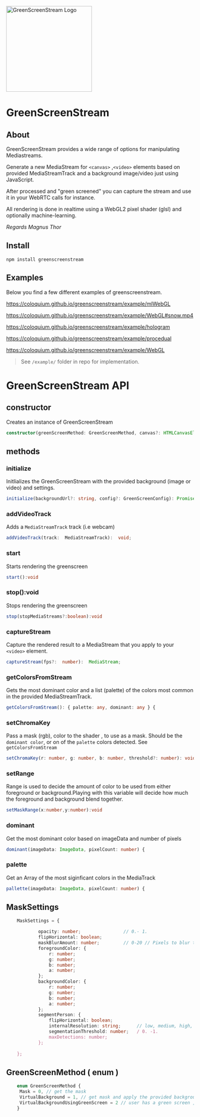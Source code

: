  <p>
  <a href="https://github.com/coloquium/greenscreenstream" target="blank"><img src="https://i.ibb.co/hmnR2jz/gss-v1.png" width="230" alt="GreenScreenStream Logo" /></a>
</p>
<h1>
  GreenScreenStream
</h1>

## About
GreenScreenStream provides a wide range of options for manipulating Mediastreams.

Generate a new MediaStream for `<canvas>` ,`<video>`  elements based on provided MediaStreamTrack and a background image/video just using JavaScript.  

After processed and "green screened" you can capture the stream and use it in your WebRTC calls for instance.

All rendering is done in realtime using a WebGL2 pixel shader (glsl) and optionally machine-learning.

*Regards Magnus Thor*
 
## Install

    npm install greenscreenstream  

## Examples

Below you find a few different examples of greenscreenstream.


 [https://coloquium.github.io/greenscreenstream/example/mlWebGL ](https://coloquium.github.io/greenscreenstream/example/mlWebGL)

 [https://coloquium.github.io/greenscreenstream/example/WebGL#snow.mp4 ](https://coloquium.github.io/greenscreenstream/example/WebGL#snow.mp4)
 
 [https://coloquium.github.io/greenscreenstream/example/hologram ](https://coloquium.github.io/greenscreenstream/example/hologram)

 [https://coloquium.github.io/greenscreenstream/example/procedual ](https://coloquium.github.io/greenscreenstream/example/procedual)

 [https://coloquium.github.io/greenscreenstream/example/WebGL ](https://coloquium.github.io/greenscreenstream/example/WebGL)


> See `/example/` folder in repo for implementation. 

# GreenScreenStream API
## constructor

Creates an instance of GreenScreenStream

```ts
constructor(greenScreenMethod: GreenScreenMethod, canvas?: HTMLCanvasElement, width?: number, height?: number)
```

## methods

###  initialize

Initlializes the GreenScreenStream with the provided background (image or video) and settings.

```ts
initialize(backgroundUrl?: string, config?: GreenScreenConfig): Promise<boolean> 
```

### addVideoTrack

Adds a `MediaStreamTrack` track (i.e webcam)
```ts
addVideoTrack(track:  MediaStreamTrack):  void;
```
### start

Starts rendering the greenscreen
```ts
start():void
```
### stop():void

Stops rendering the greenscreen
```ts
stop(stopMediaStreams?:boolean):void
```

### captureStream

Capture the rendered result to a MediaStream that you apply to your `<video>` element.
```ts
captureStream(fps?:  number):  MediaStream;    
```
### getColorsFromStream

Gets the most dominant color and a list (palette) of the colors most common in the provided MediaStreamTrack.
```ts
getColorsFromStream(): { palette: any, dominant: any } {
```
### setChromaKey

Pass a mask (rgb), color to the shader , to use as a mask.   Should be the `dominant color`, or on of the `palette` colors detected. See `getColorsFromStream` 

```ts
setChromaKey(r: number, g: number, b: number, threshold?: number): void;
```

### setRange
   Range is used to decide the amount of color to be used from either foreground or background.Playing with this variable will decide how much the foreground and background blend together.  
```ts
setMaskRange(x:number,y:number):void
```
###  dominant

Get the most dominant color based on imageData and number of pixels
```ts
dominant(imageData: ImageData, pixelCount: number) {
```

### palette

   Get an Array of the most siginficant colors in the MediaTrack
```ts
pallette(imageData: ImageData, pixelCount: number) {
```
## MaskSettings
```ts
    MaskSettings = {

            opacity: number;                // 0.- 1.
            flipHorizontal: boolean;
            maskBlurAmount: number;         // 0-20 // Pixels to blur the mask by.
            foregroundColor: {
                r: number;
                g: number;
                b: number;
                a: number;
            };
            backgroundColor: {
                r: number;
                g: number;
                b: number;
                a: number;
            };
            segmentPerson: {
                flipHorizontal: boolean;
                internalResolution: string;      // low, medium, high, full 
                segmentationThreshold: number;   / 0. -1. 
                maxDetections: number;
            };
            
    };
```
## GreenScreenMethod ( enum )
```ts
    enum GreenScreenMethod {
     Mask = 0, // get the mask
     VirtualBackground = 1, // get mask and apply the provided background
     VirtualBackgroundUsingGreenScreen = 2 // user has a green screen , use shader only.
    }
```